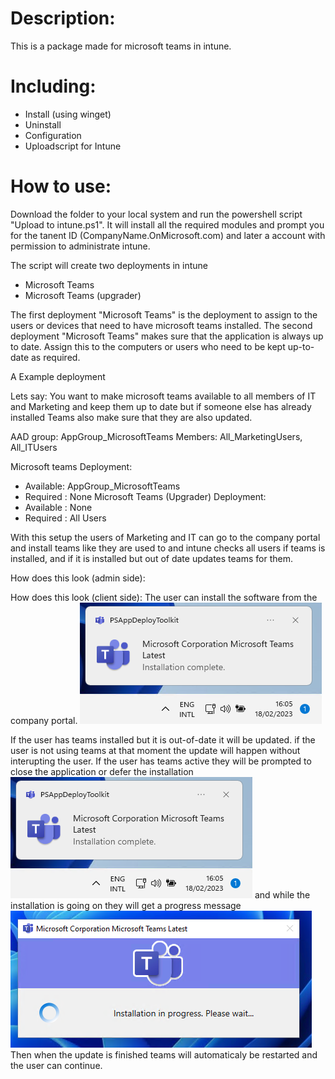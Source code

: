 # Description:
This is a package made for microsoft teams in intune.

# Including: 
- Install (using winget)
- Uninstall
- Configuration
- Uploadscript for Intune

# How to use:
Download the folder to your local system and run the powershell script "Upload to intune.ps1". 
It will install all the required modules and prompt you for the tanent ID (CompanyName.OnMicrosoft.com) and later a account with permission to administrate intune. 

The script will create two deployments in intune
- Microsoft Teams
- Microsoft Teams (upgrader)

The first deployment "Microsoft Teams" is the deployment to assign to the users or devices that need to have microsoft teams installed.
The second deployment "Microsoft Teams" makes sure that the application is always up to date. Assign this to the computers or users who need to be kept up-to-date as required.

A Example deployment

Lets say: You want to make microsoft teams available to all members of IT and Marketing and keep them up to date but if someone else has already installed Teams also make sure that they are also updated.

AAD group: AppGroup_MicrosoftTeams
Members: All_MarketingUsers, All_ITUsers

Microsoft teams
Deployment: 
- Available: AppGroup_MicrosoftTeams
- Required : None
Microsoft Teams (Upgrader)
Deployment: 
- Available : None
- Required : All Users

With this setup the users of Marketing and IT can go to the company portal and install teams like they are used to and intune checks all users if teams is installed, and if it is installed but out of date updates teams for them.


How does this look (admin side):

How does this look (client side):
The user can install the software from the company portal.
![UserMsg1](./Configuration/Images/MSTeams_PreviewUserMsg1.png)

If the user has teams installed but it is out-of-date it will be updated. if the user is not using teams at that moment the update will happen without interupting the user.
If the user has teams active they will be prompted to close the application or defer the installation
![UserMsg1](./Configuration/Images/MSTeams_PreviewUserMsg1.png)
and while the installation is going on they will get a progress message
![UserMsg1](./Configuration/Images/MSTeams_PreviewUserMsg2.png)
Then when the update is finished teams will automaticaly be restarted and the user can continue.






